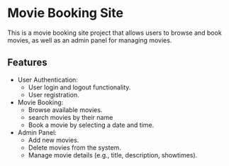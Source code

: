 # Movie Booking Site


This is a movie booking site project that allows users to browse and book movies, as well as an admin panel for managing movies.


## Features

- User Authentication:
  - User login and logout functionality.
  - User registration.
- Movie Booking:
  - Browse available movies.
  - search movies by their name
  - Book a movie by selecting a date and time.
- Admin Panel:
  - Add new movies.
  - Delete movies from the system.
  - Manage movie details (e.g., title, description, showtimes).


